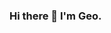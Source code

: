 ### Hi there 👋 I'm Geo.

<!--
**Geo-GmZ/Geo-GmZ** is a ✨ _special_ ✨ repository because its `README.md` (this file) appears on your GitHub profile.

## 🔭 I’m currently working on ... Automations
## 🌱 I’m currently learning ... Everything
## 👯 I’m looking to collaborate on ... Mikrotik, Cisco, Pfsense etc... 
## 🤔 I’m looking for help with ... Nothing really.
## 💬 Ask me about ... Anything.
## 📫 How to reach me: ... 
## 😄 Pronouns: ...He/His
## Fun fact: ... I know how to greet in Vulcan.
